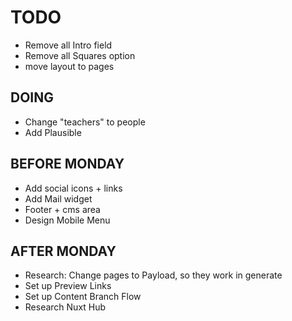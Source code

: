 # TODO
- Remove all Intro field
- Remove all Squares option
- move layout to pages

## DOING
- Change "teachers" to people
- Add Plausible

## BEFORE MONDAY
- Add social icons + links
- Add Mail widget
- Footer + cms area
- Design Mobile Menu


## AFTER MONDAY
- Research: Change pages to Payload, so they work in generate
- Set up Preview Links
- Set up Content Branch Flow
- Research Nuxt Hub

